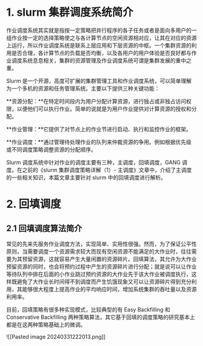 
# 1. slurm 集群调度系统简介

作业调度系统其实就是指按一定策略把并行程序的各子任务或者是面向多用户的一组作业按一定的选择策略使之与各计算节点的空闲资源相对应，让其在对应的资源上运行，所以作业调度系统是联系上层应用和下层资源的中枢。一个集群资源的利用是否合理，各计算节点的负载是否均衡，以及各用户的用户体验是否良好都与作业调度系统息息相关，集群的资源管理及作业调度系统可谓是集群发展的重中之重。

Slurm 是一个开源，高度可扩展的集群管理工具和作业调度系统，可以简单理解为一个多机的资源和任务管理系统。主要以下提供三种关键功能：

**资源分配：**在特定时间段内为用户分配计算资源，进行独占或非独占访问权限，以便他们可以执行作业。简单的说就是为用户作业提供对计算资源的授权和分配。

**作业管理：**它提供了对节点上的作业节进行启动、执行和监控作业的框架。

**作业调度：**通过管理待处理作业的队列来仲裁资源的争用。例如根据优先级或不同调度策略调整资源的分配顺序。

Slurm 调度系统中针对作业的调度主要有三种，主调度，回填调度，GANG 调度。在之前的《slurm 集群调度策略详解（1）- 主调度》文章中，介绍了主调度的一些相关知识，本篇文章主要针对 slurm 中的回填调度进行解析。



# 2. 回填调度

## 2.1 回填调度算法简介

常见的先来先服务作业调度方法，实现简单、实用性很强。然而，为了保证公平性原则，当需要调度一个资源需求较大而现有空闲资源不能满足的大作业时，往往需要为其预留资源，这就容易产生大量闲置的资源碎片。回填算法，其允许为大作业预留资源的同时，也会将预约过程中产生的资源碎片进行分配；就是说可以让作业等待队列中排在后面的小作业跳过预约资源的大作业先于该大作业被调度执行，这样既避免了大作业长时间得不到调度而产生饥饿现象又可以让资源碎片得到充分利用，其能够很大程度上提高作业的平均响应时间，增加系统集群的吞吐量以及资源利用率。

目前，回填策略有很多种实现模式，比较典型的有 Easy Backfilling 和 Conservative Backfilling 两种策略算法，其它基于回填的调度策略的研究基本上都是在这两种策略基础上的微调。


![[Pasted image 20240331222013.png]]






